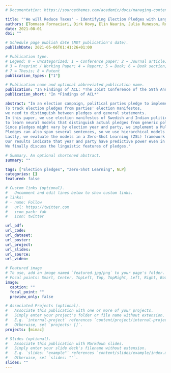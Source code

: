 ```yaml
---
# Documentation: https://sourcethemes.com/academic/docs/managing-content/

title: "'We will Reduce Taxes' - Identifying Election Pledges with Language Models"
authors: [Tommaso Fornaciari, Dirk Hovy, Elin Naurin, Julia Runeson, Robert Thomson, Pankaj Adhikari]
date: 2021-08-01
doi: ""

# Schedule page publish date (NOT publication's date).
publishDate: 2021-05-06T01:41:26+01:00

# Publication type.
# Legend: 0 = Uncategorized; 1 = Conference paper; 2 = Journal article;
# 3 = Preprint / Working Paper; 4 = Report; 5 = Book; 6 = Book section;
# 7 = Thesis; 8 = Patent
publication_types: ["1"]

# Publication name and optional abbreviated publication name.
publication: "In Findings of ACL: *The Joint Conference of the 59th Annual Meeting of the Association for Computational Linguistics and the 11th International Joint Conference on Natural Language Processing (ACL-IJCNLP 2021)*"
publication_short: "In *Findings of ACL*"

abstract: "In an election campaign, political parties pledge to implement various projects--should they be elected. But do they follow through? 
To track election pledges from parties' election manifestos, 
we need to distinguish between pledges and general statements.
In this paper, we use election manifestos of Swedish and Indian political parties 
to learn neural models that distinguish actual pledges from generic political positions. 
Since pledges might vary by election year and party, we implement a Multi-Task Learning (MTL) setup, predicting election year and manifesto's party as auxiliary tasks.
Pledges can also span several sentences, so we use hierarchical models that incorporate contextual information.
Lastly, we evaluate the models in a Zero-Shot Learning (ZSL) framework across countries and languages.
Our results indicate that year and party have predictive power even in ZSL, while context introduces some noise. 
We finally discuss the linguistic features of pledges."

# Summary. An optional shortened abstract.
summary: ""

tags: ["Election pledges", "Zero-Shot Learning", NLP]
categories: []
featured: false

# Custom links (optional).
#   Uncomment and edit lines below to show custom links.
# links:
# - name: Follow
#   url: https://twitter.com
#   icon_pack: fab
#   icon: twitter

url_pdf: 
url_code: 
url_dataset:
url_poster:
url_project:
url_slides:
url_source:
url_video:

# Featured image
# To use, add an image named `featured.jpg/png` to your page's folder.
# Focal points: Smart, Center, TopLeft, Top, TopRight, Left, Right, BottomLeft, Bottom, BottomRight.
image:
  caption: ""
  focal_point: ""
  preview_only: false

# Associated Projects (optional).
#   Associate this publication with one or more of your projects.
#   Simply enter your project's folder or file name without extension.
#   E.g. `internal-project` references `content/project/internal-project/index.md`.
#   Otherwise, set `projects: []`.
projects: [mimac]

# Slides (optional).
#   Associate this publication with Markdown slides.
#   Simply enter your slide deck's filename without extension.
#   E.g. `slides: "example"` references `content/slides/example/index.md`.
#   Otherwise, set `slides: ""`.
slides: ""
---
```

